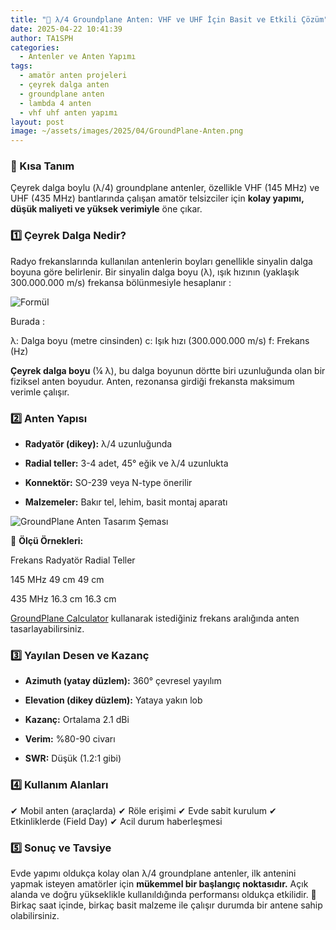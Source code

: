 ```yaml
---
title: "📡 λ/4 Groundplane Anten: VHF ve UHF İçin Basit ve Etkili Çözüm"
date: 2025-04-22 10:41:39
author: TA1SPH
categories:
  - Antenler ve Anten Yapımı
tags:
  - amatör anten projeleri
  - çeyrek dalga anten
  - groundplane anten
  - lambda 4 anten
  - vhf uhf anten yapımı
layout: post
image: ~/assets/images/2025/04/GroundPlane-Anten.png
---
```


### 📌 Kısa Tanım

Çeyrek dalga boylu (λ/4) groundplane antenler, özellikle VHF (145 MHz) ve UHF (435 MHz) bantlarında çalışan amatör telsizciler için **kolay yapımı, düşük maliyeti ve yüksek verimiyle** öne çıkar.

### 1️⃣ Çeyrek Dalga Nedir?

Radyo frekanslarında kullanılan antenlerin boyları genellikle sinyalin dalga boyuna göre belirlenir. Bir sinyalin dalga boyu (λ), ışık hızının (yaklaşık 300.000.000 m/s) frekansa bölünmesiyle hesaplanır :

![Formül](~/assets/images/2025/04/Formul.png)

Burada :

λ: Dalga boyu (metre cinsinden)
c: Işık hızı (300.000.000 m/s)
f: Frekans (Hz)

**Çeyrek dalga boyu** (¼ λ), bu dalga boyunun dörtte biri uzunluğunda olan bir fiziksel anten boyudur. Anten, rezonansa girdiği frekansta maksimum verimle çalışır.

### 2️⃣ Anten Yapısı

- **Radyatör (dikey):** λ/4 uzunluğunda

- **Radial teller:** 3-4 adet, 45° eğik ve λ/4 uzunlukta

- **Konnektör:** SO-239 veya N-type önerilir

- **Malzemeler:** Bakır tel, lehim, basit montaj aparatı

![GroundPlane Anten Tasarım Şeması](~/assets/images/2025/04/GroundPlane-Anten-Tasarim-Semasi-1.png)

📐 **Ölçü Örnekleri:**

Frekans
Radyatör
Radial Teller

145 MHz
49 cm
49 cm

435 MHz
16.3 cm
16.3 cm

[GroundPlane Calculator](https://m0ukd.com/calculators/quarter-wave-ground-plane-antenna-calculator/) kullanarak istediğiniz frekans aralığında anten tasarlayabilirsiniz.

### 3️⃣ Yayılan Desen ve Kazanç

- **Azimuth (yatay düzlem):** 360° çevresel yayılım

- **Elevation (dikey düzlem):** Yataya yakın lob

- **Kazanç:** Ortalama 2.1 dBi

- **Verim:** %80-90 civarı

- **SWR:** Düşük (1.2:1 gibi)

### 4️⃣ Kullanım Alanları

✔ Mobil anten (araçlarda)
✔ Röle erişimi
✔ Evde sabit kurulum
✔ Etkinliklerde (Field Day)
✔ Acil durum haberleşmesi

### 5️⃣ Sonuç ve Tavsiye

Evde yapımı oldukça kolay olan λ/4 groundplane antenler, ilk antenini yapmak isteyen amatörler için **mükemmel bir başlangıç noktasıdır.** Açık alanda ve doğru yükseklikle kullanıldığında performansı oldukça etkilidir.
🔧 Birkaç saat içinde, birkaç basit malzeme ile çalışır durumda bir antene sahip olabilirsiniz.
